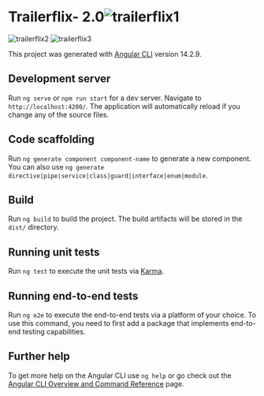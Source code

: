 # Trailerflix- 2.0![trailerflix1](https://user-images.githubusercontent.com/83406066/229622674-e458a1a2-368f-4ff4-bef4-5a848a482ce7.png)
![trailerflix2](https://user-images.githubusercontent.com/83406066/229622741-5a70e165-ebd2-4372-bd17-8c06e19b95d2.png)
![trailerflix3](https://user-images.githubusercontent.com/83406066/229622804-1e0b8cb9-7b05-4bec-9a2d-14110d291daa.png)


This project was generated with [Angular CLI](https://github.com/angular/angular-cli) version 14.2.9.

## Development server

Run `ng serve` or `npm run start` for a dev server. Navigate to `http://localhost:4200/`. The application will automatically reload if you change any of the source files.

## Code scaffolding

Run `ng generate component component-name` to generate a new component. You can also use `ng generate directive|pipe|service|class|guard|interface|enum|module`.

## Build

Run `ng build` to build the project. The build artifacts will be stored in the `dist/` directory.

## Running unit tests

Run `ng test` to execute the unit tests via [Karma](https://karma-runner.github.io).

## Running end-to-end tests

Run `ng e2e` to execute the end-to-end tests via a platform of your choice. To use this command, you need to first add a package that implements end-to-end testing capabilities.

## Further help

To get more help on the Angular CLI use `ng help` or go check out the [Angular CLI Overview and Command Reference](https://angular.io/cli) page.
